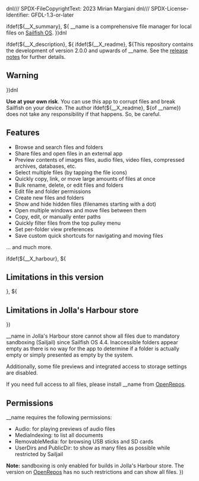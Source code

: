 dnl/// SPDX-FileCopyrightText: 2023 Mirian Margiani
dnl/// SPDX-License-Identifier: GFDL-1.3-or-later

ifdef(${__X_summary}, ${
__name is a comprehensive file manager for local files on [Sailfish OS](https://sailfishos.org/).
})dnl

ifdef(${__X_description}, ${
ifdef(${__X_readme}, ${This repository contains the development of version 2.0.0 and upwards of __name.
See the [release notes](__full_repo_url/blob/main/CHANGELOG.md)
for further details.

## Warning
})dnl

**Use at your own risk**. You can use this app to corrupt files and break
Sailfish on your device. The author ifdef(${__X_readme}, ${of __name}) does not
take any responsibility if that happens. So, be careful.

## Features

- Browse and search files and folders
- Share files and open files in an external app
- Preview contents of images files, audio files, video files,
  compressed archives, databases, etc.
- Select multiple files (by tapping the file icons)
- Quickly copy, link, or move large amounts of files at once
- Bulk rename, delete, or edit files and folders
- Edit file and folder permissions
- Create new files and folders
- Show and hide hidden files (filenames starting with a dot)
- Open multiple windows and move files between them
- Copy, edit, or manually enter paths
- Quickly filter files from the top pulley menu
- Set per-folder view preferences
- Save custom quick shortcuts for navigating and moving files

... and much more.

ifdef(${__X_harbour}, ${
## Limitations in this version
}, ${
## Limitations in Jolla's Harbour store
})

__name in Jolla's Harbour store cannot show all files due to mandatory
sandboxing (Sailjail) since Sailfish OS 4.4. Inaccessible folders appear empty
as there is no way for the app to determine if a folder is actually empty or
simply presented as empty by the system.

Additionally, some file previews and integrated access to storage settings are
disabled.

If you need full access to all files, please install __name from
[OpenRepos](https://openrepos.net/content/ichthyosaurus/file-browser).

## Permissions

__name requires the following permissions:

- Audio: for playing previews of audio files
- MediaIndexing: to list all documents
- RemovableMedia: for browsing USB sticks and SD cards
- UserDirs and PublicDir: to show as many files as possible while restricted by Sailjail

**Note:** sandboxing is only enabled for builds in Jolla's Harbour store. The
version on [OpenRepos](https://openrepos.net/content/ichthyosaurus/file-browser)
has no such restrictions and can show all files.
})
